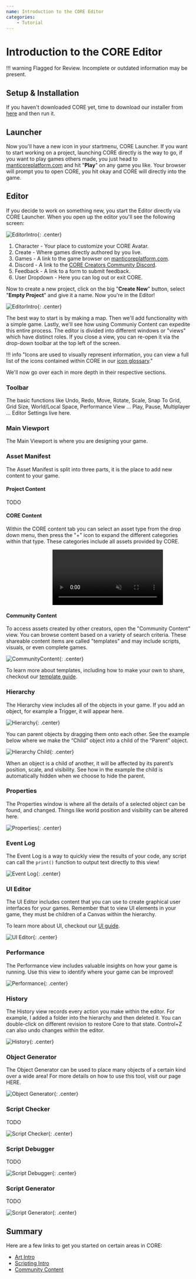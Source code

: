 ```yaml
---
name: Introduction to the CORE Editor
categories:
    - Tutorial
---
```


# Introduction to the CORE Editor

!!! warning
    Flagged for Review.
    Incomplete or outdated information may be present.

## Setup & Installation

If you haven't downloaded CORE yet, time to download our installer from
[here](https://mantiblob.blob.core.windows.net/builds/CoreLauncherInstall.exe) and then run it.

## Launcher

Now you'll have a new icon in your startmenu, CORE Launcher. If you want to start working on a project, launching CORE directly is the way to go, if you want to play games others made, you just head to [manticoreplatform.com](https://prod.manticoreplatform.com) and hit "**Play**" on any game you like. Your browser will prompt you to open CORE, you hit okay and CORE will directly into the game.

## Editor

If you decide to work on something new, you start the Editor directly via CORE Launcher. When you open up the editor you'll see the following screen:

![EditorIntro](../img/EditorManual/landing_page.png "Editor Homepage"){: .center}

1. Character - Your place to customize your CORE Avatar.
2. Create - Where games directly authored by you live.
3. Games - A link to the game browser on [manticoreplatform.com](https://prod.manticoreplatform.com).
4. Discord - A link to the [CORE Creators Community Discord](https://discord.gg/85k8A7V).
5. Feedback - A link to a form to submit feedback.
6. User Dropdown - Here you can log out or exit CORE.

Now to create a new project, click on the big "**Create New**" button, select "**Empty Project**" and give it a name. Now you're in the Editor!

![EditorIntro](../img/EditorManual/overview.png "The various parts of the editor"){: .center}

The best way to start is by making a map. Then we'll add functionality with a simple game. Lastly, we'll see how using Communiy Content can expedite this
entire process. The editor is divided into different windows or "views" which have distinct roles. If you close a view, you can re-open it via the drop-down toolbar at the top left of the screen.

!!! info "Icons are used to visually represent information, you can view a full list of the icons contained within CORE in our [icon glossary](../icons.md)."

We'll now go over each in more depth in their respective sections.

### Toolbar

The basic functions like Undo, Redo, Move, Rotate, Scale, Snap To Grid, Grid Size, World/Local Space, Performance View ... Play, Pause, Multiplayer ... Editor Settings live here.

### Main Viewport

The Main Viewport is where you are designing your game.

### Asset Manifest

The Asset Manifest is split into three parts, it is the place to add new content to your game.

#### Project Content

TODO

#### CORE Content

Within the CORE content tab you can select an asset type from the drop down menu, then press the "+" icon to expand the different categories within that type. These categories include all assets provided by CORE.

<div class="video" style="width: 50%; margin-left: auto; margin-right:auto;">
<video autoplay loop muted playsinline style="max-width: 720px">
    <source src="../../img/EditorManual/core_content.mp4" type="video/mp4">
</video>
</div>

#### Community Content

To access assets created by other creators, open the "Community Content" view. You can browse content based on a variety of search criteria. These shareable content items are called "templates" and may include scripts, visuals, or even complete games.

![CommunityContent](../../img/EditorManual/community_content.png "Community Content"){: .center}

To learn more about templates, including how to make your own to share, checkout our [template guide](../tutorials/gameplay/collaboration_reference.md).

### Hierarchy

The Hierarchy view includes all of the objects in your game. If you add an object, for example a Trigger, it will appear here.

![Hierarchy](../../img/EditorManual/hierarchy.png "Hierarchy"){: .center}

You can parent objects by dragging them onto each other. See the example below where we make the “Child” object into a child of the “Parent” object.

![Hierarchy Child](../../img/EditorManual/hierarchy_child.gif "Hierarchy Child"){: .center}

When an object is a child of another, it will be affected by its parent’s position, scale, and visibility. See how in the example the child is automatically hidden when we choose to hide the parent.

### Properties

The Properties window is where all the details of a selected object can be found, and changed. Things like world position and visibility can be altered here.

![Properties](../../img/EditorManual/properties.png "Properties"){: .center}

### Event Log

The Event Log is a way to quickly view the results of your code, any script can call the `print()` function to output text directly to this view!

![Event Log](../../img/EditorManual/event_log.png "Event Log"){: .center}

### UI Editor

The UI Editor includes content that you can use to create graphical user interfaces for your games. Remember that to view UI elements in your game, they must be children of a Canvas within the hierarchy.

To learn more about UI, checkout our [UI guide](../tutorials/gameplay/ui_reference.md).

![UI Editor](../../img/EditorManual/ui_editor.png "UI Editor"){: .center}

### Performance

The Performance view includes valuable insights on how your game is running. Use this view to identify where your game can be improved!

![Performance](../../img/EditorManual/performance.png "Performance"){: .center}

### History

The History view records every action you make within the editor. For example, I added a folder into the hierarchy and then deleted it. You can double-click on different revision to restore Core to that state. Control+Z can also undo changes within the editor.

![History](../../img/EditorManual/history.png "History"){: .center}

### Object Generator

The Object Generator can be used to place many objects of a certain kind over a wide area! For more details on how to use this tool, visit our page HERE.

![Object Generator](../../img/EditorManual/object_generator.png "Object Generator"){: .center}

### Script Checker

TODO

![Script Checker](../../img/EditorManual/script_checker.png "Script Checker"){: .center}

### Script Debugger

TODO

![Script Debugger](../../img/EditorManual/script_debugger.png "Script Debugger"){: .center}

### Script Generator

TODO

![Script Generator](../../img/EditorManual/script_generator.png "Script Generator"){: .center}

## Summary

Here are a few links to get you started on certain areas in CORE:

* [Art Intro](../tutorials/art/art_reference.md)
* [Scripting Intro](../tutorials/gameplay/lua_reference.md)
* [Community Content](community_content.md)
